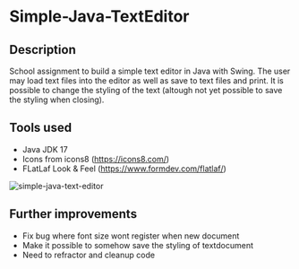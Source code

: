 # Simple-Java-TextEditor

## Description
School assignment to build a simple text editor in Java with Swing. The user may load text files into the editor as well as save to text files and print. It is possible to change the styling of the text (altough not yet possible to save the styling when closing).

## Tools used
- Java JDK 17
- Icons from icons8 (https://icons8.com/)
- FLatLaf Look & Feel (https://www.formdev.com/flatlaf/)

![simple-java-text-editor](https://user-images.githubusercontent.com/87245022/198281608-15a74525-be48-44ad-92a8-b09cb0bd4033.png)


## Further improvements
- Fix bug where font size wont register when new document
- Make it possible to somehow save the styling of textdocument
- Need to refractor and cleanup code
